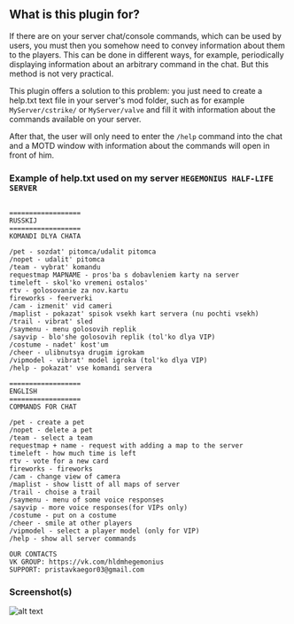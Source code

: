 ## What is this plugin for? 

If there are on your server chat/console commands, which can be used by users, you must then you somehow need to convey information about them to the players. This can be done in different ways, for example, periodically displaying information about an arbitrary command in the chat. But this method is not very practical. 

This plugin offers a solution to this problem: you just need to create a help.txt text file in your server's mod folder, such as for example  ```MyServer/cstrike/``` or ```MyServer/valve``` and fill it with information about the commands available on your server. 

After that, the user will only need to enter the ```/help``` command into the chat and a MOTD window with information about the commands will open in front of him.


### Example of help.txt used on my server ```HEGEMONIUS HALF-LIFE SERVER```


```

================== 
RUSSKIJ
==================
KOMANDI DLYA CHATA

/pet - sozdat' pitomca/udalit pitomca
/nopet - udalit' pitomca
/team - vybrat' komandu
requestmap MAPNAME - pros'ba s dobavleniem karty na server
timeleft - skol'ko vremeni ostalos'
rtv - golosovanie za nov.kartu
fireworks - feerverki
/cam - izmenit' vid cameri
/maplist - pokazat' spisok vsekh kart servera (nu pochti vsekh)
/trail - vibrat' sled
/saymenu - menu golosovih replik
/sayvip - blo'she golosovih replik (tol'ko dlya VIP)
/costume - nadet' kost'um
/cheer - ulibnutsya drugim igrokam
/vipmodel - vibrat' model igroka (tol'ko dlya VIP)
/help - pokazat' vse komandi servera 

==================
ENGLISH
==================
COMMANDS FOR CHAT

/pet - create a pet
/nopet - delete a pet
/team - select a team
requestmap + name - request with adding a map to the server
timeleft - how much time is left
rtv - vote for a new card
fireworks - fireworks
/cam - change view of camera
/maplist - show listt of all maps of server
/trail - choise a trail 
/saymenu - menu of some voice responses 
/sayvip - more voice responses(for VIPs only)
/costume - put on a costume
/cheer - smile at other players
/vipmodel - select a player model (only for VIP)
/help - show all server commands

OUR CONTACTS
VK GROUP: https://vk.com/hldmhegemonius
SUPPORT: pristavkaegor03@gmail.com
```
### Screenshot(s)

![alt text](https://github.com/mrglaster/MyLittleAMXPlugins/blob/main/Half-Life/Fun/HelpMOTD/screenshot.jpg?raw=true)

